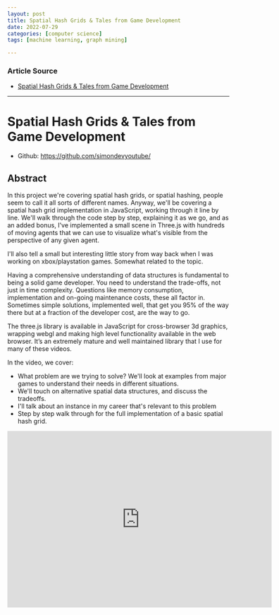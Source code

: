 ```yaml
---
layout: post
title: Spatial Hash Grids & Tales from Game Development
date: 2022-07-29
categories: [computer science]
tags: [machine learning, graph mining]

---
```


### Article Source

* [Spatial Hash Grids & Tales from Game Development](https://www.youtube.com/watch?v=sx4IIQL0x7c)


---

# Spatial Hash Grids & Tales from Game Development

* Github: https://github.com/simondevyoutube/


## Abstract

In this project we're covering spatial hash grids, or spatial hashing, people seem to call it all sorts of different names. Anyway, we'll be covering a spatial hash grid implementation in JavaScript, working through it line by line. We'll walk through the code step by step, explaining it as we go, and as an added bonus, I've implemented a small scene in Three.js with hundreds of moving agents that we can use to visualize what's visible from the perspective of any given agent.

I'll also tell a small but interesting little story from way back when I was working on xbox/playstation games. Somewhat related to the topic.

Having a comprehensive understanding of data structures is fundamental to being a solid game developer. You need to understand the trade-offs, not just in time complexity. Questions like memory consumption, implementation and on-going maintenance costs, these all factor in. Sometimes simple solutions, implemented well, that get you 95% of the way there but at a fraction of the developer cost, are the way to go.

The three.js library is available in JavaScript for cross-browser 3d graphics, wrapping webgl and making high level functionality available in the web browser. It’s an extremely mature and well maintained library that I use for many of these videos.

In the video, we cover:
* What problem are we trying to solve? We'll look at examples from major games to understand their needs in different situations.
* We'll touch on alternative spatial data structures, and discuss the tradeoffs.
* I'll talk about an instance in my career that's relevant to this problem
* Step by step walk through for the full implementation of a basic spatial hash grid.

<iframe width="600" height="400" src="https://www.youtube.com/embed/sx4IIQL0x7c" title="YouTube video player" frameborder="0" allow="accelerometer; autoplay; clipboard-write; encrypted-media; gyroscope; picture-in-picture" allowfullscreen></iframe>